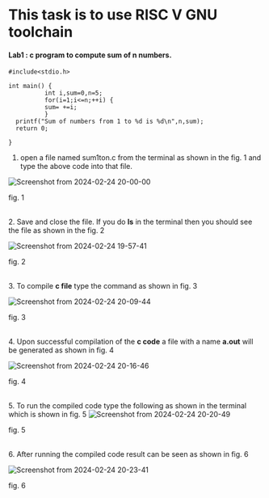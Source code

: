 # This task is to use RISC V GNU toolchain

#### Lab1 : c program to compute sum of n numbers.

```
#include<stdio.h>

int main() {
          int i,sum=0,n=5;
          for(i=1;i<=n;++i) {
          sum= +=i;
          }
  printf("Sum of numbers from 1 to %d is %d\n",n,sum);
  return 0;

}
```

1. open a file named sum1ton.c from the terminal as shown in the fig. 1 and type the above code into that file.

![Screenshot from 2024-02-24 20-00-00](https://github.com/zakirhussaingit/vlsiriscv/assets/159747370/e276927d-b079-4679-8fd3-fea5d84292ce)
<p align="centre">fig. 1</p>
<br>2. Save and close the file. If you do <b>ls</b> in the terminal then you should see the file as shown in the fig. 2

![Screenshot from 2024-02-24 19-57-41](https://github.com/zakirhussaingit/vlsiriscv/assets/159747370/503308a8-7771-4d8e-99b8-4fc66f5cbd47)
<p align="centre">fig. 2</p>
<br>3. To compile <b>c file</b> type the command as shown in fig. 3


![Screenshot from 2024-02-24 20-09-44](https://github.com/zakirhussaingit/vlsiriscv/assets/159747370/bc245b64-9539-4484-9497-0256e5de04d1)
<p align="centre">fig. 3</p>

<br>4. Upon successful compilation of the <b>c code</b> a file with a name <b>a.out</b> will be generated as shown in fig. 4

![Screenshot from 2024-02-24 20-16-46](https://github.com/zakirhussaingit/vlsiriscv/assets/159747370/4ef56b5a-b537-4886-875f-f29238b85523)
<p align="centre">fig. 4</p>

<br>5. To run the compiled code type the following as shown in the terminal which is shown in fig. 5
![Screenshot from 2024-02-24 20-20-49](https://github.com/zakirhussaingit/vlsiriscv/assets/159747370/dc5d2d36-6003-416f-852e-8ca092e29124)
<p align="centre">fig. 5</p>
<br>6. After running the compiled code result can be seen as shown in fig. 6

![Screenshot from 2024-02-24 20-23-41](https://github.com/zakirhussaingit/vlsiriscv/assets/159747370/9e036512-509f-4647-9361-8481a8fbf752)
<p align="centre">fig. 6</p>


